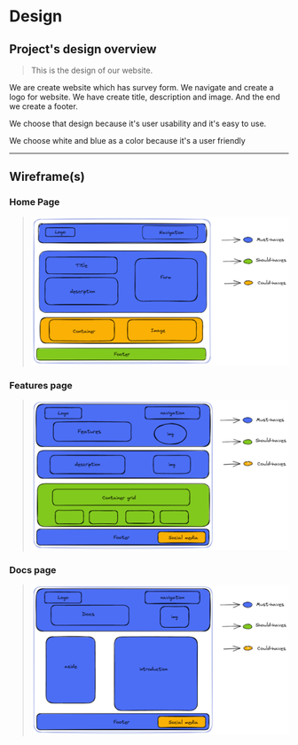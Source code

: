 # Design

## Project's design overview

> This is the design of our website.

We are create website which has survey form. We navigate and create a logo for
website. We have create title, description and image. And the end we create a
footer.

We choose that design because it's user usability and it's easy to use.

We choose white and blue as a color because it's a user friendly

---

## Wireframe(s)

### Home Page

> ![Design](../public/design_loruki.png)

### Features page

> ![Design](../public/design_features.png)

### Docs page

> ![Design](../public/design_docs.png)
